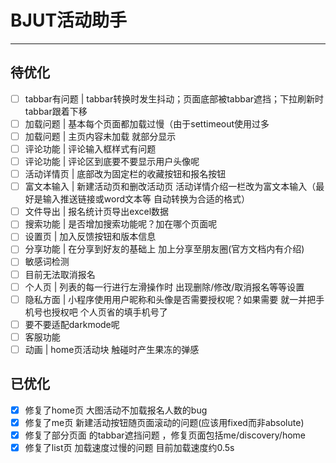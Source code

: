 # BJUT活动助手

------

## 待优化

- [ ] tabbar有问题 | tabbar转换时发生抖动；页面底部被tabbar遮挡；下拉刷新时 tabbar跟着下移
- [ ] 加载问题 | 基本每个页面都加载过慢（由于settimeout使用过多
- [ ] 加载问题 | 主页内容未加载 就部分显示
- [ ] 评论功能 | 评论输入框样式有问题 
- [ ] 评论功能 | 评论区到底要不要显示用户头像呢
- [ ] 活动详情页 | 底部改为固定栏的收藏按钮和报名按钮
- [ ] 富文本输入 | 新建活动页和删改活动页  活动详情介绍一栏改为富文本输入（最好是输入推送链接或word文本等 自动转换为合适的格式）
- [ ] 文件导出 | 报名统计页导出excel数据
- [ ] 搜索功能 | 是否增加搜索功能呢？加在哪个页面呢
- [ ] 设置页 | 加入反馈按钮和版本信息
- [ ] 分享功能 | 在分享到好友的基础上 加上分享至朋友圈(官方文档内有介绍)
- [ ] 敏感词检测
- [ ] 目前无法取消报名
- [ ] 个人页 | 列表的每一行进行左滑操作时 出现删除/修改/取消报名等等设置
- [ ] 隐私方面 | 小程序使用用户昵称和头像是否需要授权呢？如果需要 就一并把手机号也授权吧 个人页省的填手机号了
- [ ] 要不要适配darkmode呢
- [ ] 客服功能
- [ ] 动画 | home页活动块 触碰时产生果冻的弹感

## 已优化

- [x] 修复了home页 大图活动不加载报名人数的bug
- [x] 修复了me页 新建活动按钮随页面滚动的问题(应该用fixed而非absolute)
- [x] 修复了部分页面 的tabbar遮挡问题 ，修复页面包括me/discovery/home
- [x] 修复了list页 加载速度过慢的问题 目前加载速度约0.5s
